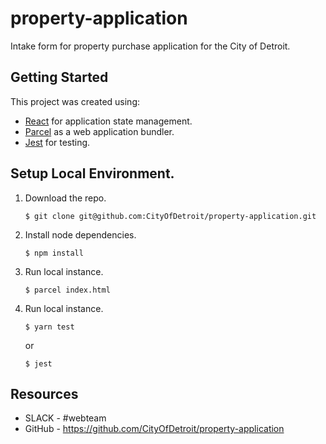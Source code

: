 # property-application

Intake form for property purchase application for the City of Detroit.

## Getting Started

This project was created using:
 - [React](https://reactjs.org/) for application state management.
 - [Parcel](https://parceljs.org/) as a web application bundler.
 - [Jest](https://jestjs.io/) for testing.

## Setup Local Environment.

1. Download the repo.
    ```
    $ git clone git@github.com:CityOfDetroit/property-application.git
    ```
2. Install node dependencies.

    ```
    $ npm install
    ```

3. Run local instance.
    ```
    $ parcel index.html
    ```

4. Run local instance.
    ```
    $ yarn test
    ```
    or
    ```
    $ jest
    ```
## Resources

* SLACK - #webteam
* GitHub - https://github.com/CityOfDetroit/property-application